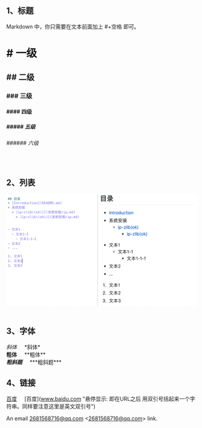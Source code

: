 
## 1、标题
Markdown 中，你只需要在文本前面加上 #+空格 即可。
# # 一级
## ## 二级
### ### 三级
#### #### 四级
##### ##### 五级
###### ###### 六级 
<br/>

## 2、列表
![](public/liebiao.png)  
<br/>

## 3、字体
 
*斜体* &nbsp;&nbsp;&nbsp;  \*斜体* <br/>
**粗体** &nbsp;&nbsp;&nbsp; \*\*粗体** <br/>
***粗斜题*** &nbsp;&nbsp;&nbsp;  \*\*\*粗斜题***

## 4、链接
[百度](www.baidu.com "悬停显示: 即在URL之后 用双引号括起来一个字符串。同样要注意这里是英文双引号") &nbsp;&nbsp;&nbsp; \[百度](www.baidu.com "悬停显示: 即在URL之后 用双引号括起来一个字符串。同样要注意这里是英文双引号")


An email <2681568716@qq.com> \<2681568716@qq.com> link.  
